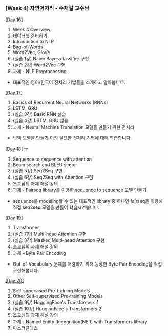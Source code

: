 ### [Week 4] 자연어처리 - 주재걸 교수님

[[Day 16]](https://github.com/ydy8989/boostcamp/tree/main/Week_4/Day_1)

1. Week 4 Overview
2. 데이터셋 준비하기
3. Introduction to NLP
4. Bag-of-Words
5. Word2Vec, GloVe
6. (실습 1강) Naive Bayes classifier 구현
7. (실습 2강) Word2Vec 구현
8. 과제 - NLP Preprocessing

- 대표적인 영어/한국어 전처리 기법들을 소개하고 알아봅니다. 

[[Day 17]](https://github.com/ydy8989/boostcamp/tree/main/Week_4/Day_2)

1. Basics of Recurrent Neural Networks (RNNs)
2. LSTM, GRU
3. (실습 3강) Basic RNN 실습
4. (실습 4강) LSTM, GRU 실습
5. 과제 - Neural Machine Translation 모델을 만들기 위한 전처리

- 번역 모델을 만들기 이전 필요한 전처리 기법에 대해 학습합니다.

[[Day 18]](https://github.com/ydy8989/boostcamp/tree/main/Week_4/Day_3)
 ㅜ
1. Sequence to sequence with attention
2. Beam search and BLEU score
3. (실습 5강) Seq2Seq 구현
4. (실습 6강) Seq2Seq with Attention 구현
5. 조교님의 과제 해설 강의
6. 과제 - Fairseq library를 이용한 sequence to sequence 모델 만들기

- sequence를 modeling할 수 있는 대표적인 library 중 하나인 fairseq을 이용해 직접 seq2seq 모델을 만들어 학습시켜봅니다.

[[Day 19]](https://github.com/ydy8989/boostcamp/tree/main/Week_4/Day_4)

1. Transformer
2. (실습 7강) Multi-head Attention 구현
3. (실습 8강) Masked Multi-head Attention 구현
4. 조교님의 과제 해설 강의
5. 과제 - Byte Pair Encoding

- Out-of-Vocabulary 문제를 해결하기 위해 등장한 Byte Pair Encoding을 직접 구현해봅니다.

[[Day 20]](https://github.com/ydy8989/boostcamp/tree/main/Week_4/Day_5)

1. Self-supervised Pre-training Models
2. Other Self-supervised Pre-training Models
3. (실습 9강) HuggingFace's Transformers 1
4. (실습 10강) HuggingFace's Transformers 2
5. 조교님의 과제 해설 강의
6. 과제 - Named Entity Recognition(NER) with Transformers library
7. 마스터클래스